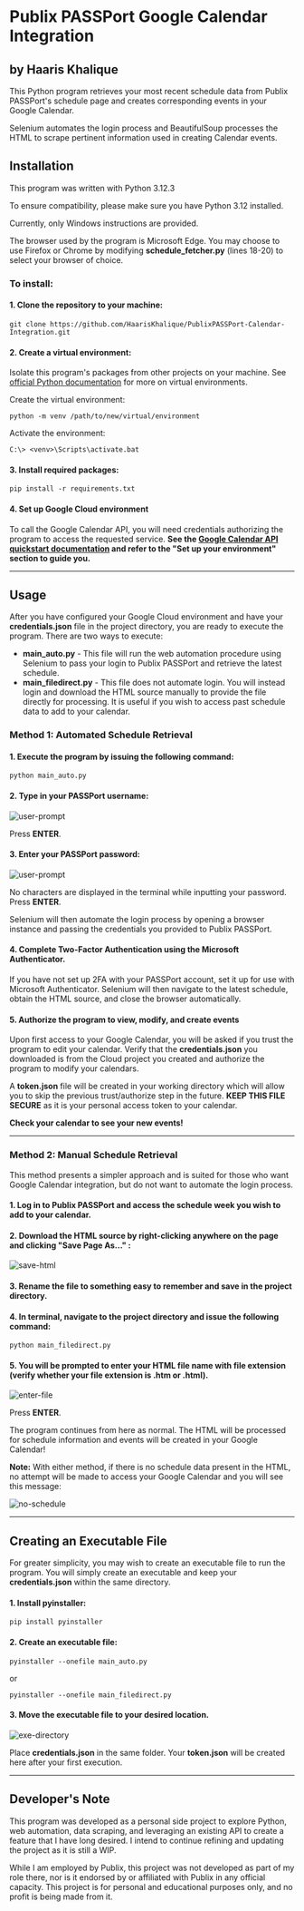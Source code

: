 # Publix PASSPort Google Calendar Integration
## by Haaris Khalique


This Python program retrieves your most recent schedule data from Publix PASSPort's schedule page and creates corresponding events in your Google Calendar. 

Selenium automates the login process and BeautifulSoup processes the HTML to scrape pertinent information used in creating Calendar events.

## Installation
This program was written with Python 3.12.3

To ensure compatibility, please make sure you have Python 3.12 installed.

Currently, only Windows instructions are provided. 

The browser used by the program is Microsoft Edge. You may choose to use Firefox or  Chrome by modifying **schedule_fetcher.py** (lines 18-20) to select your browser of choice.

### To install:

#### 1. Clone the repository to your machine:
```
git clone https://github.com/HaarisKhalique/PublixPASSPort-Calendar-Integration.git
```
#### 2. Create a virtual environment:
Isolate this program's packages from other projects on your machine. See [official Python documentation](https://docs.python.org/3/library/venv.html) for more on virtual environments.


Create the virtual environment:
```
python -m venv /path/to/new/virtual/environment
```
Activate the environment:
```
C:\> <venv>\Scripts\activate.bat
```

#### 3. Install required packages:
```
pip install -r requirements.txt
```
 
#### 4. Set up Google Cloud environment
To call the Google Calendar API, you will need credentials authorizing the program to access the requested service. **See the [Google Calendar API quickstart documentation](https://developers.google.com/calendar/api/quickstart/python#set-up-environment) and refer to the "Set up your environment" section to guide you.**

___
## Usage
After you have configured your Google Cloud environment and have your **credentials.json** file in the project directory, you are ready to execute the program. There are two ways to execute:
- **main_auto.py** - This file will run the web automation procedure using Selenium to pass your login to Publix PASSPort and retrieve the latest schedule.
- **main_filedirect.py** - This file does not automate login. You will instead login and download the HTML source manually to provide the file directly for processing. It is useful if you wish to access past schedule data to add to your calendar.


### Method 1: Automated Schedule Retrieval
#### 1. Execute the program by issuing the following command:
```
python main_auto.py
```

#### 2. Type in your PASSPort username:

![user-prompt](images/username-prompt.png)

Press **ENTER**.

#### 3. Enter your PASSPort password:

![user-prompt](images/userpass-prompt.png)

No characters are displayed in the terminal while inputting your password.
Press **ENTER**.

Selenium will then automate the login process by opening a browser instance and passing the credentials you provided to Publix PASSPort.

#### 4. Complete Two-Factor Authentication using the Microsoft Authenticator.

If you have not set up 2FA with your PASSPort account, set it up for use with Microsoft Authenticator.
Selenium will then navigate to the latest schedule, obtain the HTML source, and close the browser automatically.

#### 5. Authorize the program to view, modify, and create events

Upon first access to your Google Calendar, you will be asked if you trust the program to edit your calendar. Verify that the **credentials.json** you downloaded is from the Cloud project you created and authorize the program to modify your calendars.

A **token.json** file will be created in your working directory which will allow you to skip the previous trust/authorize step in the future. **KEEP THIS FILE SECURE** as it is your personal access token to your calendar.

**Check your calendar to see your new events!**

___
### Method 2: Manual Schedule Retrieval
This method presents a simpler approach and is suited for those who want Google Calendar integration, but do not want to automate the login process.

#### 1. Log in to Publix PASSPort and access the schedule week you wish to add to your calendar.

#### 2. Download the HTML source by right-clicking anywhere on the page and clicking "Save Page As..." :
![save-html](images/save-html.png)

#### 3. Rename the file to something easy to remember and save in the project directory.

#### 4. In terminal, navigate to the project directory and issue the following command:
```
python main_filedirect.py
```
#### 5. You will be prompted to enter your HTML file name with file extension (verify whether your file extension is **.htm** or **.html**).
![enter-file](images/enter-file-prompt.png)

Press **ENTER**. 

The program continues from here as normal. The HTML will be processed for schedule information and events will be created in your Google Calendar!

**Note:** With either method, if there is no schedule data present in the HTML, no attempt will be made to access your Google Calendar and you will see this message:

![no-schedule](images/no-schedule-message.png)
___
## Creating an Executable File
For greater simplicity, you may wish to create an executable file to run the program. You will simply create an executable and keep your **credentials.json** within the same directory.

#### 1. Install pyinstaller:
```
pip install pyinstaller
```
#### 2. Create an executable file:
```
pyinstaller --onefile main_auto.py
```
or
```
pyinstaller --onefile main_filedirect.py
```
#### 3. Move the executable file to your desired location.

![exe-directory](images/exe-directory.png)

Place **credentials.json** in the same folder. Your **token.json** will be created here after your first execution.
___
## Developer's Note
This program was developed as a personal side project to explore Python, web automation, data scraping, and leveraging an existing API to create a feature that I have long desired. I intend to continue refining and updating the project as it is still a WIP.

While I am employed by Publix, this project was not developed as part of my role there, nor is it endorsed by or affiliated with Publix in any official capacity. This project is for personal and educational purposes only, and no profit is being made from it.
